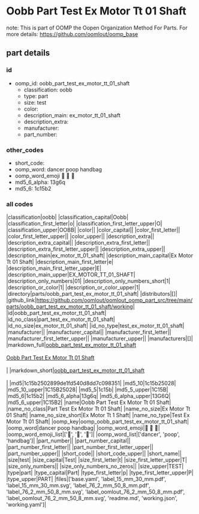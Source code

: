 # Oobb Part Test Ex Motor Tt 01 Shaft  

note: This is part of OOMP the Oopen Organization Method For Parts. For more details: https://github.com/oomlout/oomp_base

##  part details





### id
* oomp_id: oobb_part_test_ex_motor_tt_01_shaft
  * classification: oobb
  * type: part
  * size: test
  * color: 
  * description_main: ex_motor_tt_01_shaft
  * description_extra: 
  * manufacturer: 
  * part_number: 

### other_codes
* short_code: 
* oomp_word: dancer poop handbag
* oomp_word_emoji :dancer: :poop: :handbag:
* md5_6_alpha: 13g6q
* md5_6: 1c15b2

### all codes 
|classification|oobb|
|classification_capital|Oobb|
|classification_first_letter|o|
|classification_first_letter_upper|O|
|classification_upper|OOBB|
|color||
|color_capital||
|color_first_letter||
|color_first_letter_upper||
|color_upper||
|description_extra||
|description_extra_capital||
|description_extra_first_letter||
|description_extra_first_letter_upper||
|description_extra_upper||
|description_main|ex_motor_tt_01_shaft|
|description_main_capital|Ex Motor Tt 01 Shaft|
|description_main_first_letter|e|
|description_main_first_letter_upper|E|
|description_main_upper|EX_MOTOR_TT_01_SHAFT|
|description_only_numbers|01|
|description_only_numbers_short|1|
|description_or_color|1|
|description_or_color_upper|1|
|directory|parts/oobb_part_test_ex_motor_tt_01_shaft|
|distributors|[]|
|github_link|https://github.com/oomlout/oomlout_oomp_part_src/tree/main/parts/oobb_part_test_ex_motor_tt_01_shaft/working|
|id|oobb_part_test_ex_motor_tt_01_shaft|
|id_no_class|part_test_ex_motor_tt_01_shaft|
|id_no_size|ex_motor_tt_01_shaft|
|id_no_type|test_ex_motor_tt_01_shaft|
|manufacturer||
|manufacturer_capital||
|manufacturer_first_letter||
|manufacturer_first_letter_upper||
|manufacturer_upper||
|manufacturers|[]|
|markdown_full|[oobb_part_test_ex_motor_tt_01_shaft](https://github.com/oomlout/oomlout_oomp_part_src/tree/main/parts/oobb_part_test_ex_motor_tt_01_shaft/working)<br>[](https://github.com/oomlout/oomlout_oomp_part_src/tree/main/parts/oobb_part_test_ex_motor_tt_01_shaft/working)<br>[Oobb Part Test Ex Motor Tt 01 Shaft](https://github.com/oomlout/oomlout_oomp_part_src/tree/main/parts/oobb_part_test_ex_motor_tt_01_shaft/working)<br><br>|
|markdown_short|[oobb_part_test_ex_motor_tt_01_shaft](https://github.com/oomlout/oomlout_oomp_part_src/tree/main/parts/oobb_part_test_ex_motor_tt_01_shaft/working)<br><br>|
|md5|1c15b2502899de1fd540d8dd7c098351|
|md5_10|1c15b25028|
|md5_10_upper|1C15B25028|
|md5_5|1c15b|
|md5_5_upper|1C15B|
|md5_6|1c15b2|
|md5_6_alpha|13g6q|
|md5_6_alpha_upper|13G6Q|
|md5_6_upper|1C15B2|
|name|Oobb Part Test Ex Motor Tt 01 Shaft|
|name_no_class|Part Test Ex Motor Tt 01 Shaft|
|name_no_size|Ex Motor Tt 01 Shaft|
|name_no_size_short|Ex Motor Tt 1 Shaft|
|name_no_type|Test Ex Motor Tt 01 Shaft|
|oomp_key|oomp_oobb_part_test_ex_motor_tt_01_shaft|
|oomp_word|dancer poop handbag|
|oomp_word_emoji|:dancer: :poop: :handbag:|
|oomp_word_emoji_list|[':dancer:', ':poop:', ':handbag:']|
|oomp_word_list|['dancer', 'poop', 'handbag']|
|part_number||
|part_number_capital||
|part_number_first_letter||
|part_number_first_letter_upper||
|part_number_upper||
|short_code||
|short_code_upper||
|short_name||
|size|test|
|size_capital|Test|
|size_first_letter|t|
|size_first_letter_upper|T|
|size_only_numbers||
|size_only_numbers_no_zeros||
|size_upper|TEST|
|type|part|
|type_capital|Part|
|type_first_letter|p|
|type_first_letter_upper|P|
|type_upper|PART|
|files|['base.yaml', 'label_15_mm_30_mm.pdf', 'label_15_mm_30_mm.svg', 'label_76_2_mm_50_8_mm.pdf', 'label_76_2_mm_50_8_mm.svg', 'label_oomlout_76_2_mm_50_8_mm.pdf', 'label_oomlout_76_2_mm_50_8_mm.svg', 'readme.md', 'working.json', 'working.yaml']|
